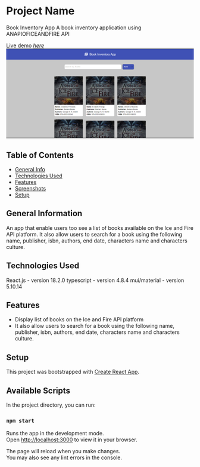 # Project Name

Book Inventory App
A book inventory application using ANAPIOFICEANDFIRE API

Live demo [_here_](https://bookinventoryapp.netlify.app/)
![Example screenshot](src/pic4.png)

## Table of Contents

- [General Info](#general-information)
- [Technologies Used](#technologies-used)
- [Features](#features)
- [Screenshots](#screenshots)
- [Setup](#setup)

## General Information

An app that enable users too see a list of books available on the Ice and Fire API platform. It also allow users to search for a book using the following name, publisher, isbn, authors, end date, characters name and characters culture.

## Technologies Used

React.js - version 18.2.0
typescript - version 4.8.4
mui/material - version 5.10.14

## Features

- Display list of books on the Ice and Fire API platform
- It also allow users to search for a book using the following name, publisher, isbn, authors, end date, characters name and characters culture.

## Setup

This project was bootstrapped with [Create React App](https://github.com/facebook/create-react-app).

## Available Scripts

In the project directory, you can run:

### `npm start`

Runs the app in the development mode.\
Open [http://localhost:3000](http://localhost:3000) to view it in your browser.

The page will reload when you make changes.\
You may also see any lint errors in the console.
